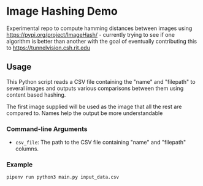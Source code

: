 # Image Hashing Demo

Experimental repo to compute hamming distances between images using https://pypi.org/project/ImageHash/ - currently trying to see if one algorithm is better than another with the goal of eventually contributing this to https://tunnelvision.csh.rit.edu


## Usage

This Python script reads a CSV file containing the "name" and "filepath" to several images and outputs various comparisons between them using content based hashing.

The first image supplied will be used as the image that all the rest are compared to.
Names help the output be more understandable

### Command-line Arguments

- `csv_file`: The path to the CSV file containing "name" and "filepath" columns.

### Example

```bash
pipenv run python3 main.py input_data.csv
```
